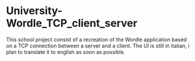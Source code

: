 # University-Wordle_TCP_client_server
This school project consist of a recreation of the Wordle application based on a TCP connection between a server and a client.
The UI is still in italian, i plan to translate it to english as soon as possible.
